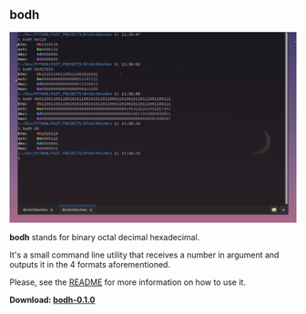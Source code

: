 ## bodh

![bodh screenshot](https://raw.githubusercontent.com/idealtitude/bodh/main/doc/bodh_screenshot.png)

**bodh** stands for binary octal decimal hexadecimal.

It's a small command line utility that receives a number in argument and outputs it in the 4 formats aforementioned.

Please, see the [README](https://github.com/idealtitude/bodh#readme) for more information on how to use it.

**Download: [bodh-0.1.0](https://github.com/idealtitude/bodh/archive/refs/heads/main.zip "Click to download bodh")**
